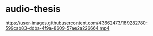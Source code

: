 # audio-thesis

https://user-images.githubusercontent.com/43662473/189282780-599cab83-ddba-4f9a-8609-57ae2a226664.mp4

